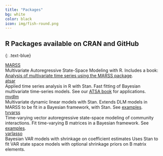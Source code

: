 ```yaml
---
title: "Packages"
bg: white
color: black
icon: img/fish-round.png
---
```


## R Packages available on CRAN and GitHub
{: .text-blue}

<!-- the part in pkgsboxtext2 will disappear on small screens -->
<div id="pkgscontainer">

<div id="pkgsbox">
<a class="boxlinks"  href="https://atsa-es.github.io/MARSS/">MARSS</a><br>
<span id="pkgsboxtext1">Multivariate Autoregressive State-Space Modeling with R.</span> <span id="pkgsboxtext2"> Includes a book: <a href="https://cran.r-project.org/web/packages/MARSS/vignettes/UserGuide.pdf">Analysis of multivariate time series using the MARSS package</a>.</span>
</div>

<div id="pkgsbox">
<a class="boxlinks"  href="https://atsa-es.github.io/atsar/">atsar</a><br>
<span id="pkgsboxtext1">Applied time series analysis in R with Stan.</span>
<span id="pkgsboxtext2"> Fast fitting of Bayesian multivariate time-series models.  See our <a href="https://atsa-es.github.io/atsa-labs/">ATSA book</a> for applications.</span>
</div>

<div id="pkgsbox">
<a class="boxlinks"  href="https://github.com/atsa-es/mvdlm">mvdlm</a><br>
<span id="pkgsboxtext1">Multivariate dynamic linear models with Stan.</span>
<span id="pkgsboxtext2"> Extends DLM models in MARSS to be fit in a Bayesian framework, with Stan.  See <a href="https://atsa-es.github.io/mvdlm/">examples</a>.</span>
</div>
  
<div id="pkgsbox">
<a class="boxlinks"  href="https://github.com/atsa-es/tvvarss">tvvarss</a><br>
<span id="pkgsboxtext1">Time-varying vector autoregressive state-space modeling of community interactions.</span>
<span id="pkgsboxtext2"> Fit time-varying B matrices in a Bayesian framework. See <a href="https://atsa-es.github.io/tvvarss/">examples</a>.</span>
</div>

<div id="pkgsbox">
<a class="boxlinks"  href="https://github.com/atsa-es/varlasso">varlasso</a><br>
<span id="pkgsboxtext1">Bayesian VAR models with shrinkage on coefficient estimates</span>
<span id="pkgsboxtext2"> Uses Stan to fit VAR state space models with optional shrinkage priors on B matrix elements.</span>
</div>



</div>
